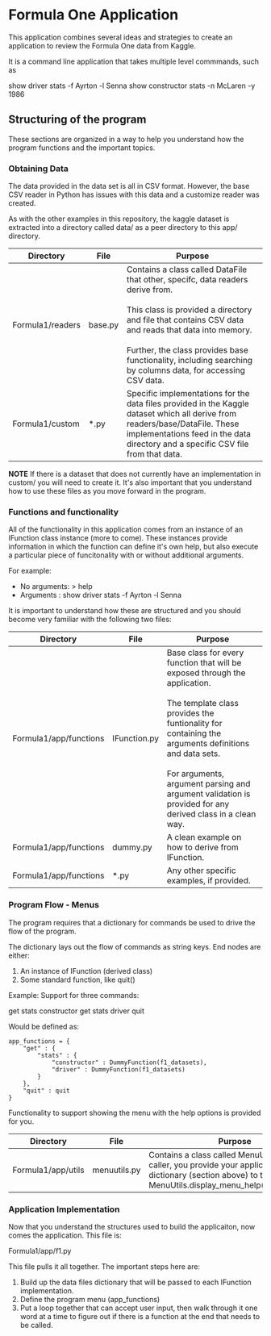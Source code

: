 # Formula One Application
This application combines several ideas and strategies to create an application to review the Formula One data from Kaggle. 

It is a command line application that takes multiple level commmands, such as 

show driver stats -f Ayrton -l Senna
show constructor stats -n McLaren -y 1986

## Structuring of the program
These sections are organized in a way to help you understand how the program functions and the important topics.

### Obtaining Data
The data provided in the data set is all in CSV format. However, the base CSV reader in Python has issues with this data and a customize reader was created.  

As with the other examples in this repository, the kaggle dataset is extracted into a directory called data/ as a peer directory to this app/ directory.

|Directory|File|Purpose|
|---------|----|-------|
|Formula1/readers|base.py|Contains a class called DataFile that other, specifc, data readers derive from.<br><br>This class is provided a directory and file that contains CSV data and reads that data into memory.<br><br>Further, the class provides base functionality, including searching by columns data, for accessing CSV data.|
|Formula1/custom|*.py|Specific implementations for the data files provided in the Kaggle dataset which all derive from readers/base/DataFile. These implementations feed in the data directory and a specific CSV file from that data.|

<b>NOTE</b> If there is a dataset that does not currently have an implementation in custom/ you will need to create it. It's also important that you understand how to use these files as you move forward in the program. 

### Functions and functionality
All of the functionality in this application comes from an instance of an IFunction class instance (more to come). These instances provide information in which the function can define it's own help, but also execute a particular piece of funcitonality with or without additional arguments. 

For example:
- No arguments: > help
- Arguments : show driver stats -f Ayrton -l Senna

It is important to understand how these are structured and you should become very familiar with the following two files:

|Directory|File|Purpose|
|---------|----|-------|
|Formula1/app/functions|IFunction.py|Base class for every function that will be exposed through the application.<br><br>The template class provides the funtionality for containing the arguments definitions and data sets.<br><br>For arguments, argument parsing and argument validation is provided for any derived class in a clean way.| 
|Formula1/app/functions|dummy.py|A clean example on how to derive from IFunction.|
|Formula1/app/functions|*.py|Any other specific examples, if provided.|

### Program Flow - Menus
The program requires that a dictionary for commands be used to drive the flow of the program. 

The dictionary lays out the flow of commands as string keys. End nodes are either:
1. An instance of IFunction (derived class)
2. Some standard function, like quit()

Example:
Support for three commands:

get stats constructor
get stats driver
quit

Would be defined as:

```
app_functions = {
    "get" : {
        "stats" : {
            "constructor" : DummyFunction(f1_datasets),
            "driver" : DummyFunction(f1_datasets)
        }
    },
    "quit" : quit
}
```
Functionality to support showing the menu with the help options is provided for you. 

|Directory|File|Purpose|
|---------|----|-------|
|Formula1/app/utils|menuutils.py|Contains a class called MenuUtils. As a caller, you provide your application dictionary (section above) to the static call MenuUtils.display_menu_help(app_functions)|

### Application Implementation
Now that you understand the structures used to build the applicaiton, now comes the application. This file is:

Formula1/app/f1.py

This file pulls it all together. The important steps here are:

1. Build up the data files dictionary that will be passed to each IFunction implementation. 
2. Define the program menu (app_functions)
3. Put a loop together that can accept user input, then walk through it one word at a time to figure out if there is a function at the end that needs to be called. 